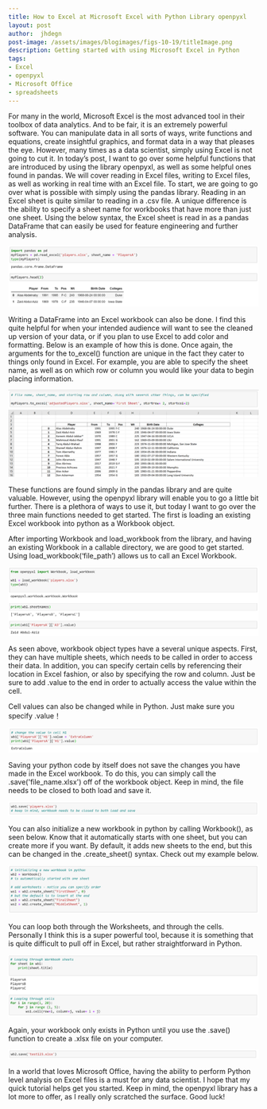 ```yaml
---
title: How to Excel at Microsoft Excel with Python Library openpyxl
layout: post
author:  jhdegn
post-image: /assets/images/blogimages/figs-10-19/titleImage.png
description: Getting started with using Microsoft Excel in Python
tags: 
- Excel
- openpyxl
- Microsoft Office
- spreadsheets
---
```


For many in the world, Microsoft Excel is the most advanced tool in their toolbox of data analytics. And to be fair, it is an extremely powerful software. You can manipulate data in all sorts of ways, write functions and equations, create insightful graphics, and format data in a way that pleases the eye. However, many times as a data scientist, simply using Excel is not going to cut it. In today’s post, I want to go over some helpful functions that are introduced by using the library openpyxl, as well as some helpful ones found in pandas. We will cover reading in Excel files, writing to Excel files, as well as working in real time with an Excel file.
To start, we are going to go over what is possible with simply using the pandas library. Reading in an Excel sheet is quite similar to reading in a .csv file. A unique difference is the ability to specify a sheet name for workbooks that have more than just one sheet. Using the below syntax, the Excel sheet is read in as a pandas DataFrame that can easily be used for feature engineering and further analysis.

![open](/assets/images/blogimages/figs-10-19/image1.png)

Writing a DataFrame into an Excel workbook can also be done. I find this quite helpful for when your intended audience will want to see the cleaned up version of your data, or if you plan to use Excel to add color and formatting. Below is an example of how this is done. Once again, the arguments for the to_excel() function are unique in the fact they cater to things only found in Excel. For example, you are able to specify the sheet name, as well as on which row or column you would like your data to begin placing information.

![open](/assets/images/blogimages/figs-10-19/image3.png)
![open](/assets/images/blogimages/figs-10-19/image4.png)

These functions are found simply in the pandas library and are quite valuable. However, using the openpyxl library will enable you to go a little bit further. There is a plethora of ways to use it, but today I want to go over the three main functions needed to get started. The first is loading an existing Excel workbook into python as a Workbook object.

After importing Workbook and load_workbook from the library, and having an existing Workbook in a callable directory, we are good to get started. Using load_workbook(‘file_path’) allows us to call an Excel Workbook.

![open](/assets/images/blogimages/figs-10-19/image5.png)

As seen above, workbook object types have a several unique aspects. First, they can have multiple sheets, which needs to be called in order to access their data. In addition, you can specify certain cells by referencing their location in Excel fashion, or also by specifying the row and column. Just be sure to add .value to the end in order to actually access the value within the cell.

Cell values can also be changed while in Python. Just make sure you specify .value！

![open](/assets/images/blogimages/figs-10-19/image65.png)

Saving your python code by itself does not save the changes you have made in the Excel workbook. To do this, you can simply call the .save('file_name.xlsx') off of the workbook object. Keep in mind, the file needs to be closed to both load and save it.

![open](/assets/images/blogimages/figs-10-19/image7.png)

You can also initialize a new workbook in python by calling Workbook(), as seen below. Know that it automatically starts with one sheet, but you can create more if you want. By default, it adds new sheets to the end, but this can be changed in the .create_sheet() syntax. Check out my example below.

![open](/assets/images/blogimages/figs-10-19/image8.png)

You can loop both through the Worksheets, and through the cells. Personally I think this is a super powerful tool, because it is something that is quite difficult to pull off in Excel, but rather straightforward in Python.

![open](/assets/images/blogimages/figs-10-19/image9.png)

Again, your workbook only exists in Python until you use the .save() function to create a .xlsx file on your computer.

![open](/assets/images/blogimages/figs-10-19/image91.png)

In a world that loves Microsoft Office, having the ability to perform Python level analysis on Excel files is a must for any data scientist. I hope that my quick tutorial helps get you started. Keep in mind, the openpyxl library has a lot more to offer, as I really only scratched the surface. Good luck!
